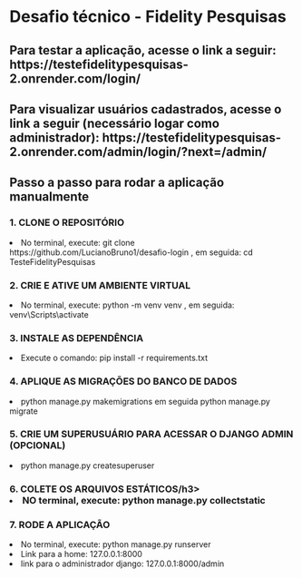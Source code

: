 <h1>Desafio técnico - Fidelity Pesquisas</h1>
<h2><strong>Para testar a aplicação, acesse o link a seguir:</strong> https://testefidelitypesquisas-2.onrender.com/login/ </h2>
<h2> <strong>Para visualizar usuários cadastrados, acesse o link a seguir (necessário logar como administrador):</strong> https://testefidelitypesquisas-2.onrender.com/admin/login/?next=/admin/</h2>

<h2>Passo a passo para rodar a aplicação manualmente</h2>

<H3>1. CLONE O REPOSITÓRIO</H3>
<LI>No terminal, execute: git clone https://github.com/LucianoBruno1/desafio-login , em seguida: 
cd TesteFidelityPesquisas</LI>
<h3>2. CRIE E ATIVE UM AMBIENTE VIRTUAL</h3>
<li>No terminal, execute: python -m venv venv , em seguida: 
venv\Scripts\activate
</li>
<h3>3. INSTALE AS DEPENDÊNCIA</h3>
<li>Execute o comando: pip install -r requirements.txt</li>
<h3>4. APLIQUE AS MIGRAÇÕES DO BANCO DE DADOS</h3>
<li>python manage.py makemigrations em seguida python manage.py migrate</li>
<h3>5. CRIE UM SUPERUSUÁRIO PARA ACESSAR O DJANGO ADMIN (OPCIONAL)</h3>
<li>python manage.py createsuperuser</li>
<h3>6. COLETE OS ARQUIVOS ESTÁTICOS/h3>
<li>NO terminal, execute: python manage.py collectstatic</li>
<h3>7. RODE A APLICAÇÃO</h3>
<li>No terminal, execute: python manage.py runserver</li>
<li>Link para a home: 127.0.0.1:8000</li>
<li>link para o administrador django: 127.0.0.1:8000/admin</li>
